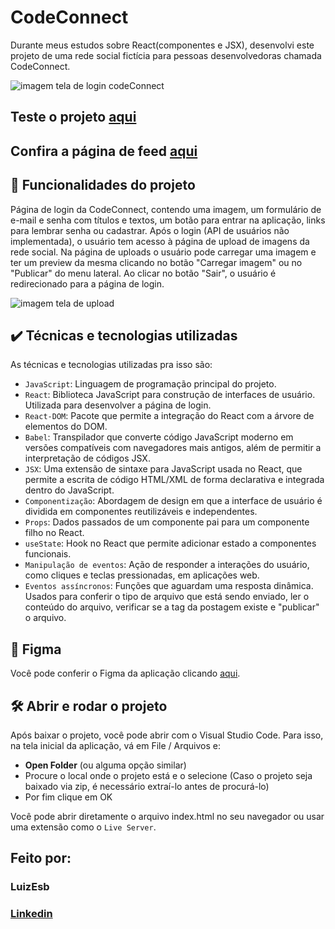 # CodeConnect

Durante meus estudos sobre React(componentes e JSX), desenvolvi este projeto de uma rede social fictícia para pessoas desenvolvedoras chamada CodeConnect.

![imagem tela de login codeConnect](https://i.imgur.com/9pkuf9E.png)

## Teste o projeto [aqui](https://code-connect-nine-rose.vercel.app/)

## Confira a página de feed [aqui](https://github.com/LuizEsb/CodeConnect-feed)

## 🔨 Funcionalidades do projeto

 Página de login da CodeConnect, contendo uma imagem, um formulário de e-mail e senha com títulos e textos, um botão para entrar na aplicação, links para lembrar senha ou cadastrar. 
 Após o login (API de usuários não implementada), o usuário tem acesso à página de upload de imagens da rede social. 
 Na página de uploads o usuário pode carregar uma imagem e ter um preview da mesma clicando no botão "Carregar imagem" ou no "Publicar" do menu lateral.
 Ao clicar no botão "Sair", o usuário é redirecionado para a página de login.

 ![imagem tela de upload](https://i.imgur.com/Gr3OQzz.png)

## ✔️ Técnicas e tecnologias utilizadas

As técnicas e tecnologias utilizadas pra isso são:

- `JavaScript`: Linguagem de programação principal do projeto.
- `React`: Biblioteca JavaScript para construção de interfaces de usuário. Utilizada para desenvolver a página de login.
- `React-DOM`: Pacote que permite a integração do React com a árvore de elementos do DOM.
- `Babel`: Transpilador que converte código JavaScript moderno em versões compatíveis com navegadores mais antigos, além de permitir a interpretação de códigos JSX.
- `JSX`: Uma extensão de sintaxe para JavaScript usada no React, que permite a escrita de código HTML/XML de forma declarativa e integrada dentro do JavaScript.
- `Componentização`: Abordagem de design em que a interface de usuário é dividida em componentes reutilizáveis e independentes.
- `Props`: Dados passados de um componente pai para um componente filho no React.
- `useState`: Hook no React que permite adicionar estado a componentes funcionais.
- `Manipulação de eventos`: Ação de responder a interações do usuário, como cliques e teclas pressionadas, em aplicações web.
- `Eventos assíncronos`: Funções que aguardam uma resposta dinâmica. Usados para conferir o tipo de arquivo que está sendo enviado, ler o conteúdo do arquivo, verificar se a tag da postagem existe e "publicar" o arquivo. 

## 🎨 Figma

Você pode conferir o Figma da aplicação clicando [aqui](https://www.figma.com/file/SASyBm2k3IlqrO8qI1Otg1/CodeConnect-%7C-React%3A-Componentização-e-conceitos-básicos-(JSX)).

## 🛠️ Abrir e rodar o projeto

Após baixar o projeto, você pode abrir com o Visual Studio Code. Para isso, na tela inicial da aplicação, vá em File / Arquivos e:

- **Open Folder** (ou alguma opção similar)
- Procure o local onde o projeto está e o selecione (Caso o projeto seja baixado via zip, é necessário extraí-lo antes de procurá-lo)
- Por fim clique em OK

Você pode abrir diretamente o arquivo index.html no seu navegador ou usar uma extensão como o ``Live Server``.

## Feito por:

### LuizEsb

### [Linkedin](https://www.linkedin.com/in/luiz-felipe-esboldrim-9942a0345/)